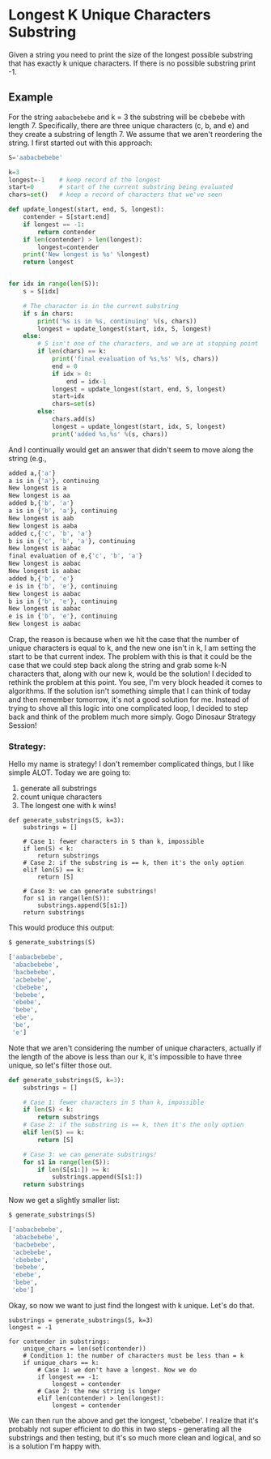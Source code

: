 # Longest K Unique Characters Substring

Given a string you need to print the size of the longest possible substring that has exactly k unique characters.
If there is no possible substring print -1.

## Example

For the string `aabacbebebe` and k = 3 the substring will be cbebebe with length 7.
Specifically, there are three unique characters (c, b, and e) and they create a substring of length 7.
We assume that we aren't reordering the string. I first started out with this approach:

```python
S='aabacbebebe'

k=3
longest=-1    # keep record of the longest
start=0       # start of the current substring being evaluated
chars=set()   # keep a record of characters that we've seen

def update_longest(start, end, S, longest):
    contender = S[start:end]
    if longest == -1:
        return contender
    if len(contender) > len(longest):
        longest=contender
    print('New longest is %s' %longest)
    return longest


for idx in range(len(S)):
    s = S[idx]

    # The character is in the current substring
    if s in chars:
        print('%s is in %s, continuing' %(s, chars))
        longest = update_longest(start, idx, S, longest)
    else:
        # S isn't one of the characters, and we are at stopping point
        if len(chars) == k:
            print('final evaluation of %s,%s' %(s, chars))
            end = 0
            if idx > 0:
                end = idx-1
            longest = update_longest(start, end, S, longest)
            start=idx
            chars=set(s)
        else:
            chars.add(s)
            longest = update_longest(start, idx, S, longest)
            print('added %s,%s' %(s, chars))
```

And I continually would get an answer that didn't seem to move along the string (e.g., 

```bash
added a,{'a'}
a is in {'a'}, continuing
New longest is a
New longest is aa
added b,{'b', 'a'}
a is in {'b', 'a'}, continuing
New longest is aab
New longest is aaba
added c,{'c', 'b', 'a'}
b is in {'c', 'b', 'a'}, continuing
New longest is aabac
final evaluation of e,{'c', 'b', 'a'}
New longest is aabac
New longest is aabac
added b,{'b', 'e'}
e is in {'b', 'e'}, continuing
New longest is aabac
b is in {'b', 'e'}, continuing
New longest is aabac
e is in {'b', 'e'}, continuing
New longest is aabac
```

Crap, the reason is because when we hit the case that the number of unique characters is equal to k, and the new one isn't in k, I am setting the
start to be that current index. The problem with this is that it could be the case that we could step back along the string and grab some k-N characters that, along with our new k, would be the solution! I decided to rethink the problem at this point. You see, I'm very block headed
it comes to algorithms. If the solution isn't something simple that I can think of today and then remember tomorrow, 
it's not a good solution for me. Instead of trying to shove all this logic into one complicated loop, I decided to step
back and think of the problem much more simply.  Gogo Dinosaur Strategy Session!

### Strategy:
Hello my name is strategy! I don't remember complicated things, but I like simple ALOT. Today we are going to:

1. generate all substrings
2. count unique characters
3. The longest one with k wins!

```
def generate_substrings(S, k=3):
    substrings = []

    # Case 1: fewer characters in S than k, impossible
    if len(S) < k:
        return substrings
    # Case 2: if the substring is == k, then it's the only option
    elif len(S) == k:
        return [S]

    # Case 3: we can generate substrings!
    for s1 in range(len(S)):
        substrings.append(S[s1:])
    return substrings

```

This would produce this output:

```python
$ generate_substrings(S)

['aabacbebebe',
 'abacbebebe',
 'bacbebebe',
 'acbebebe',
 'cbebebe',
 'bebebe',
 'ebebe',
 'bebe',
 'ebe',
 'be',
 'e']
```

Note that we aren't considering the number of unique characters, actually if 
the length of the above is less than our k, it's impossible to have three unique,
so let's filter those out.

```python
def generate_substrings(S, k=3):
    substrings = []

    # Case 1: fewer characters in S than k, impossible
    if len(S) < k:
        return substrings
    # Case 2: if the substring is == k, then it's the only option
    elif len(S) == k:
        return [S]

    # Case 3: we can generate substrings!
    for s1 in range(len(S)):
        if len(S[s1:]) >= k:
            substrings.append(S[s1:])
    return substrings
```

Now we get a slightly smaller list:

```python
$ generate_substrings(S)

['aabacbebebe',
 'abacbebebe',
 'bacbebebe',
 'acbebebe',
 'cbebebe',
 'bebebe',
 'ebebe',
 'bebe',
 'ebe']
```

Okay, so now we want to just find the longest with k unique. Let's do that.

```
substrings = generate_substrings(S, k=3)
longest = -1

for contender in substrings:
    unique_chars = len(set(contender))
    # Condition 1: the number of characters must be less than = k
    if unique_chars == k:
        # Case 1: we don't have a longest. Now we do
        if longest == -1:
            longest = contender
        # Case 2: the new string is longer
        elif len(contender) > len(longest):
            longest = contender
```

We can then run the above and get the longest, 'cbebebe'. I realize that it's 
probably not super efficient to do this in two steps - generating
all the substrings and then testing, but it's so much more clean and logical, and
so is a solution I'm happy with.

